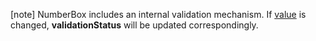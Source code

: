 <!-- %fullDescription% -->

[note] NumberBox includes an internal validation mechanism. If [value](/Documentation/ApiReference/UI_Components/dxNumberBox/Configuration/#value) is changed, **validationStatus** will be updated correspondingly. 

<!-- import * from 'api-reference\10 UI Components\Editor\1 Configuration\validationStatus.md' -->